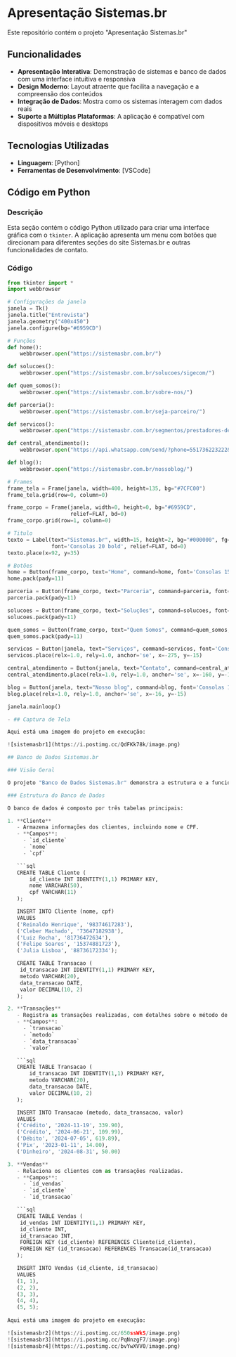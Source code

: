 # Apresentação Sistemas.br

Este repositório contém o projeto "Apresentação Sistemas.br"

## Funcionalidades

- **Apresentação Interativa**: Demonstração de sistemas e banco de dados com uma interface intuitiva e responsiva
- **Design Moderno**: Layout atraente que facilita a navegação e a compreensão dos conteúdos
- **Integração de Dados**: Mostra como os sistemas interagem com dados reais
- **Suporte a Múltiplas Plataformas**: A aplicação é compatível com dispositivos móveis e desktops

## Tecnologias Utilizadas

- **Linguagem**: [Python]
- **Ferramentas de Desenvolvimento**: [VSCode]

## Código em Python

### Descrição

Esta seção contém o código Python utilizado para criar uma interface gráfica com o `tkinter`. A aplicação apresenta um menu com botões que direcionam para diferentes seções do site Sistemas.br e outras funcionalidades de contato.

### Código

```python
from tkinter import *
import webbrowser

# Configurações da janela
janela = Tk()
janela.title("Entrevista")
janela.geometry("400x450")
janela.configure(bg="#6959CD")

# Funções
def home():
    webbrowser.open("https://sistemasbr.com.br/")

def solucoes():
    webbrowser.open("https://sistemasbr.com.br/solucoes/sigecom/")

def quem_somos():
    webbrowser.open("https://sistemasbr.com.br/sobre-nos/")

def parceria():
    webbrowser.open("https://sistemasbr.com.br/seja-parceiro/")

def servicos():
    webbrowser.open("https://sistemasbr.com.br/segmentos/prestadores-de-servicos/")

def central_atendimento():
    webbrowser.open("https://api.whatsapp.com/send/?phone=551736223222&text&type=phone_number&app_absent=0")

def blog():
    webbrowser.open("https://sistemasbr.com.br/nossoblog/")

# Frames 
frame_tela = Frame(janela, width=400, height=135, bg="#7CFC00")
frame_tela.grid(row=0, column=0)

frame_corpo = Frame(janela, width=0, height=0, bg="#6959CD",
                    relief=FLAT, bd=0)
frame_corpo.grid(row=1, column=0)

# Titulo
texto = Label(text="Sistemas.br", width=15, height=2, bg="#000000", fg="#FFFF00",
              font='Consolas 20 bold', relief=FLAT, bd=0)
texto.place(x=92, y=35)

# Botões
home = Button(frame_corpo, text="Home", command=home, font='Consolas 15 bold', bg="#FFFF00")
home.pack(pady=11)

parceria = Button(frame_corpo, text="Parceria", command=parceria, font='Consolas 15 bold', bg="#FFFF00")
parceria.pack(pady=11)

solucoes = Button(frame_corpo, text="Soluções", command=solucoes, font='Consolas 15 bold', bg="#FFFF00")
solucoes.pack(pady=11)

quem_somos = Button(frame_corpo, text="Quem Somos", command=quem_somos, font='Consolas 15 bold', bg="#FFFF00")
quem_somos.pack(pady=11)

servicos = Button(janela, text="Serviços", command=servicos, font='Consolas 14 bold', bg="#FFFF00")
servicos.place(relx=1.0, rely=1.0, anchor='se', x=-275, y=-15)

central_atendimento = Button(janela, text="Contato", command=central_atendimento, font='Consolas 14 bold', bg="#FFFF00")
central_atendimento.place(relx=1.0, rely=1.0, anchor='se', x=-160, y=-15)

blog = Button(janela, text="Nosso blog", command=blog, font='Consolas 14 bold', bg="#FFFF00")
blog.place(relx=1.0, rely=1.0, anchor='se', x=-16, y=-15)

janela.mainloop()

- ## Captura de Tela

Aqui está uma imagem do projeto em execução:

![sistemasbr1](https://i.postimg.cc/QdFKk78k/image.png)

## Banco de Dados Sistemas.br

### Visão Geral

O projeto "Banco de Dados Sistemas.br" demonstra a estrutura e a funcionalidade de um banco de dados relacional, simulando a operação de uma maquininha de vendas. A implementação abrange o gerenciamento de clientes, transações e vendas, ilustrando como esses componentes interagem com os dados.

### Estrutura do Banco de Dados

O banco de dados é composto por três tabelas principais:

1. **Cliente**
   - Armazena informações dos clientes, incluindo nome e CPF.
   - **Campos**:
     - `id_cliente` 
     - `nome` 
     - `cpf` 

   ```sql
   CREATE TABLE Cliente (
       id_cliente INT IDENTITY(1,1) PRIMARY KEY,
       nome VARCHAR(50),
       cpf VARCHAR(11)
   );

   INSERT INTO Cliente (nome, cpf)
   VALUES 
   ('Reinaldo Henrique', '98374617283'),
   ('Cleber Machado', '73647182938'),
   ('Luiz Rocha', '81736472634'),
   ('Felipe Soares', '15374881723'),
   ('Julia Lisboa', '88736172334');

   CREATE TABLE Transacao (
    id_transacao INT IDENTITY(1,1) PRIMARY KEY,
    metodo VARCHAR(20),
    data_transacao DATE,
    valor DECIMAL(10, 2)
   );

2. **Transações**
   - Registra as transações realizadas, com detalhes sobre o método de pagamento, data e valor.
   - **Campos**:
     - `transacao` 
     - `metodo` 
     - `data_transacao` 
     - `valor` 

   ```sql
   CREATE TABLE Transacao (
       id_transacao INT IDENTITY(1,1) PRIMARY KEY,
       metodo VARCHAR(20),
       data_transacao DATE,
       valor DECIMAL(10, 2)
   );

   INSERT INTO Transacao (metodo, data_transacao, valor)
   VALUES
   ('Crédito', '2024-11-19', 339.90),
   ('Crédito', '2024-06-21', 109.99),
   ('Débito', '2024-07-05', 619.89),
   ('Pix', '2023-01-11', 14.00),
   ('Dinheiro', '2024-08-31', 50.00)

3. **Vendas**
   - Relaciona os clientes com as transações realizadas.
   - **Campos**:
     - `id_vendas` 
     - `id_cliente` 
     - `id_transacao` 

   ```sql
   CREATE TABLE Vendas (
    id_vendas INT IDENTITY(1,1) PRIMARY KEY,
    id_cliente INT,
    id_transacao INT,
    FOREIGN KEY (id_cliente) REFERENCES Cliente(id_cliente),
    FOREIGN KEY (id_transacao) REFERENCES Transacao(id_transacao)
   );

   INSERT INTO Vendas (id_cliente, id_transacao)
   VALUES
   (1, 1),
   (2, 2),
   (3, 3),
   (4, 4),
   (5, 5);
   
Aqui está uma imagem do projeto em execução:

![sistemasbr2](https://i.postimg.cc/650ssWkS/image.png)
![sistemasbr3](https://i.postimg.cc/PqNnzgF7/image.png)
![sistemasbr4](https://i.postimg.cc/bvYwXVV0/image.png)
